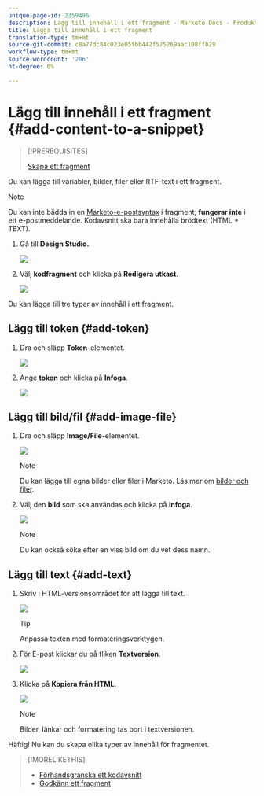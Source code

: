 ```yaml
---
unique-page-id: 2359496
description: Lägg till innehåll i ett fragment - Marketo Docs - Produktdokumentation
title: Lägga till innehåll i ett fragment
translation-type: tm+mt
source-git-commit: c8a77dc84c023e05fbb442f575269aac108ffb29
workflow-type: tm+mt
source-wordcount: '206'
ht-degree: 0%

---
```



# Lägg till innehåll i ett fragment {#add-content-to-a-snippet}

>[!PREREQUISITES]
>
>[Skapa ett fragment](create-a-snippet.md)

Du kan lägga till variabler, bilder, filer eller RTF-text i ett fragment.

>[!NOTE]
>
>Du kan inte bädda in en [Marketo-e-postsyntax](/help/marketo/product-docs/email-marketing/general/email-editor-2/email-template-syntax.md) i fragment; **fungerar inte** i ett e-postmeddelande. Kodavsnitt ska bara innehålla brödtext (HTML + TEXT).

1. Gå till **Design Studio.**

   ![](assets/designstudio-2.png)

1. Välj **kodfragment** och klicka på **Redigera utkast**.

   ![](assets/image2014-9-16-9-3a34-3a58.png)

Du kan lägga till tre typer av innehåll i ett fragment.

## Lägg till token {#add-token}

1. Dra och släpp **Token**-elementet.

   ![](assets/image2014-9-16-9-3a35-3a8.png)

1. Ange **token** och klicka på **Infoga**.

   ![](assets/image2014-9-16-9-3a35-3a16.png)

## Lägg till bild/fil {#add-image-file}

1. Dra och släpp **Image/File**-elementet.

   ![](assets/image2014-9-16-9-3a35-3a25.png)

   >[!NOTE]
   >
   >Du kan lägga till egna bilder eller filer i Marketo. Läs mer om [bilder och filer](http://docs.marketo.com/display/docs/images+and+files).

1. Välj den **bild** som ska användas och klicka på **Infoga**.

   ![](assets/image2014-9-16-9-3a35-3a33.png)

   >[!NOTE]
   >
   >Du kan också söka efter en viss bild om du vet dess namn.

## Lägg till text {#add-text}

1. Skriv i HTML-versionsområdet för att lägga till text.

   ![](assets/image2014-9-16-9-3a35-3a43.png)

   >[!TIP]
   >
   >Anpassa texten med formateringsverktygen.

1. För E-post klickar du på fliken **Textversion**.

   ![](assets/image2014-9-16-9-3a35-3a51.png)

1. Klicka på **Kopiera från HTML**.

   ![](assets/image2014-9-16-9-3a35-3a59.png)

   >[!NOTE]
   >
   >Bilder, länkar och formatering tas bort i textversionen.

Häftig! Nu kan du skapa olika typer av innehåll för fragmentet.

>[!MORELIKETHIS]
>
>* [Förhandsgranska ett kodavsnitt](preview-a-snippet.md)
>* [Godkänn ett fragment](approve-a-snippet.md)

